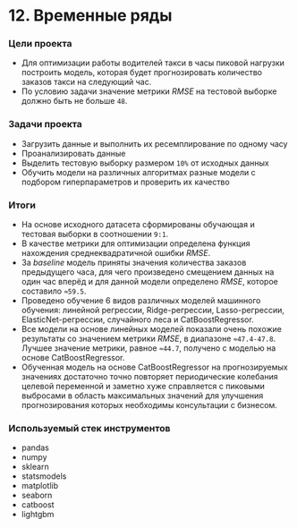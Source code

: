 # 12. Временные ряды

### Цели проекта

- Для оптимизации работы водителей такси в часы пиковой нагрузки построить модель, которая будет прогнозировать количество заказов такси на следующий час.  
- По условию задачи значение метрики *RMSE* на тестовой выборке должно быть не больше `48`.  

### Задачи проекта

- Загрузить данные и выполнить их ресемплирование по одному часу  
- Проанализировать данные  
- Выделить тестовую выборку размером `10%` от исходных данных  
- Обучить модели на различных алгоритмах разные модели с подбором гиперпараметров и проверить их качество   

### Итоги

- На основе исходного датасета сформированы обучающая и тестовая выборки в соотношении `9:1`.  
- В качестве метрики для оптимизации определена функция нахождения среднеквадратичной ошибки *RMSE*.  
- За *baseline* модель приняты значения количества заказов предыдущего часа, для чего произведено смещением данных на один час вперёд и для данной модели определено *RMSE*, которое составило `≈59.5`.  
- Проведено обучение 6 видов различных моделей машинного обучения: линейной регрессии, Ridge-регрессии, Lasso-регрессии, ElasticNet-регрессии, случайного леса и CatBoostRegressor.  
- Все модели на основе линейных моделей показали очень похожие результаты со значением метрики *RMSE*, в диапазоне `≈47.4-47.8`. Лучшее значение метрики, равное `≈44.7`, получено с моделью на основе CatBoostRegressor.  
- Обученная модель на основе CatBoostRegressor на прогнозируемых значениях достаточно точно повторяет периодические колебания целевой переменной и заметно хуже справляется с пиковыми выбросами в область максимальных значений для улучшения прогнозирования которых необходимы консультации с бизнесом.  

### Используемый стек инструментов

- pandas
- numpy
- sklearn
- statsmodels
- matplotlib
- seaborn
- catboost
- lightgbm
